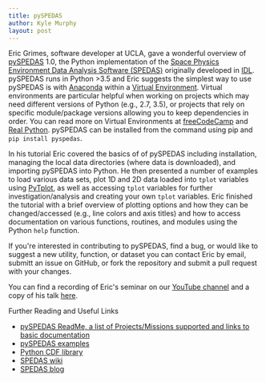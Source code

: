 ```yaml
---
title: pySPEDAS
author: Kyle Murphy
layout: post
---
```


Eric Grimes, software developer at UCLA, gave a wonderful overview of [pySPEDAS][1] 1.0, the Python implementation of the [Space Physics Environment Data Analysis Software (SPEDAS)][2] originally developed in [IDL][3]. pySPEDAS runs in Python >3.5 and Eric suggests the simplest way to use pySPEDAS is with [Anaconda][4] within a [Virtual Environment][5]. Virtual environments are particular helpful when working on projects which may need different versions of Python (e.g., 2.7, 3.5), or projects that rely on specific module/package versions allowing you to keep dependencies in order. You can read more on Virtual Environments at [freeCodeCamp][6] and [Real Python][7]. pySPEDAS can be installed from the command using pip and ```pip install pyspedas```.

In his tutorial Eric covered the basics of of pySPEDAS including installation, managing the local data directories (where data is downloaded), and importing pySPEDAS into Python. He then presented a number of examples to load various data sets, plot 1D and 2D data loaded into ```tplot``` variables using [PyTplot][8], as well as accessing ```tplot``` variables for further investigation/analysis and creating your own ```tplot``` variables. Eric finished the tutorial with a brief overview of plotting options and how they can be changed/accessed (e.g., line colors and axis titles) and how to access documentation on various functions, routines, and modules using the Python ```help``` function.

If you're interested in contributing to pySPEDAS, find a bug, or would like to suggest a new utility, function, or dataset you can contact Eric by email, submitt an issue on GitHub, or fork the repository and submit a pull request with your changes. 

You can find a recording of Eric's seminar on our [YouTube channel][9] and a copy of his talk [here][10].

Further Reading and Useful Links

- [pySPEDAS ReadMe, a list of Projects/Missions supported and links to basic documentation][11]
- [pySPEDAS examples][12]
- [Python CDF library][13]
- [SPEDAS wiki][14]
- [SPEDAS blog][15]


[1]:https://github.com/spedas/pyspedas
[2]:https://github.com/spedas
[3]:https://github.com/spedas/bleeding_edge
[4]:https://www.anaconda.com/products/individual
[5]:https://docs.conda.io/projects/conda/en/latest/user-guide/tasks/manage-environments.html
[6]:https://www.freecodecamp.org/news/why-you-need-python-environments-and-how-to-manage-them-with-conda-85f155f4353c/
[7]:https://realpython.com/python-virtual-environments-a-primer/
[8]:https://github.com/MAVENSDC/PyTplot
[9]:https://www.youtube.com/channel/UCNlOK9mCmI3V111EHQRCuEQ?view_as=subscriber
[10]:https://github.com/MSOLSS/MagSeminars/blob/master/presentations/pyspedas_monday_july6_Grimes.pdf
[11]:https://github.com/spedas/pyspedas/blob/master/README.md
[12]:https://github.com/spedas/pyspedas_examples
[13]:https://github.com/MAVENSDC/cdflib
[14]:http://spedas.org/wiki
[15]:http://spedas.org/blog/
